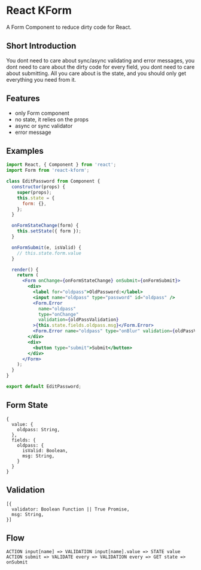 # React KForm

A Form Component to reduce dirty code for React.

## Short Introduction

You dont need to care about sync/async validating and error messages, you dont need to care about the dirty code for every field, you dont need to care about submitting. All you care about is the state, and you should only get everything you need from it.

## Features

* only Form component
* no state, it relies on the props
* async or sync validator
* error message

## Examples

```jsx
import React, { Component } from 'react';
import Form from 'react-kform';

class EditPassword from Component {
  constructor(props) {
    super(props);
    this.state = {
      form: {},
    };
  }

  onFormStateChange(form) {
    this.setState({ form });
  }

  onFormSubmit(e, isValid) {
    // this.state.form.value
  }

  render() {
    return (
      <Form onChange={onFormStateChange} onSubmit={onFormSubmit}>
        <div>
          <label for="oldpass">OldPassword:</label>
          <input name="oldpass" type="password" id="oldpass" />
          <Form.Error
            name="oldpass"
            type="onChange"
            validation={oldPassValidation}
          >{this.state.fields.oldpass.msg}</Form.Error>
          <Form.Error name="oldpass" type="onBlur" validation={oldPassValidation}>{this.state.fields.oldpass.msg}</Form.Error>
        </div>
        <div>
          <button type="submit">Submit</button>
        </div>
      </Form>
    );
  }
}

export default EditPassword;
```

## Form State

```
{
  value: {
    oldpass: String,
  },
  fields: {
    oldpass: {
      isValid: Boolean,
      msg: String,
    }
  }
}
```

## Validation

```
[{
  validator: Boolean Function || True Promise,
  msg: String,
}]
```

## Flow

```
ACTION input[name] => VALIDATION input[name].value => STATE value
ACTION submit => VALIDATE every => VALIDATION every => GET state =>  onSubmit
```
